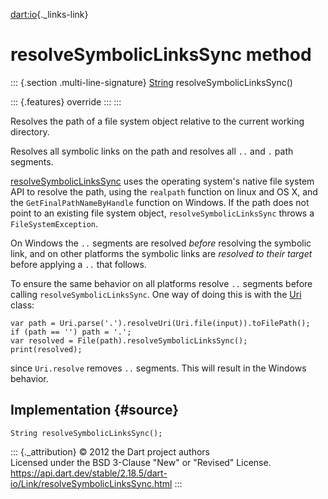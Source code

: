 [dart:io](../../dart-io/dart-io-library){._links-link}

resolveSymbolicLinksSync method
===============================

::: {.section .multi-line-signature}
[String](../../dart-core/string-class) resolveSymbolicLinksSync()

::: {.features}
override
:::
:::

Resolves the path of a file system object relative to the current
working directory.

Resolves all symbolic links on the path and resolves all `..` and `.`
path segments.

[resolveSymbolicLinksSync](resolvesymboliclinkssync) uses the operating
system\'s native file system API to resolve the path, using the
`realpath` function on linux and OS X, and the
`GetFinalPathNameByHandle` function on Windows. If the path does not
point to an existing file system object, `resolveSymbolicLinksSync`
throws a `FileSystemException`.

On Windows the `..` segments are resolved *before* resolving the
symbolic link, and on other platforms the symbolic links are *resolved
to their target* before applying a `..` that follows.

To ensure the same behavior on all platforms resolve `..` segments
before calling `resolveSymbolicLinksSync`. One way of doing this is with
the [Uri](../../dart-core/uri-class) class:

``` {.language-dart data-language="dart"}
var path = Uri.parse('.').resolveUri(Uri.file(input)).toFilePath();
if (path == '') path = '.';
var resolved = File(path).resolveSymbolicLinksSync();
print(resolved);
```

since `Uri.resolve` removes `..` segments. This will result in the
Windows behavior.

Implementation {#source}
--------------

``` {.language-dart data-language="dart"}
String resolveSymbolicLinksSync();
```

::: {._attribution}
© 2012 the Dart project authors\
Licensed under the BSD 3-Clause \"New\" or \"Revised\" License.\
<https://api.dart.dev/stable/2.18.5/dart-io/Link/resolveSymbolicLinksSync.html>
:::
